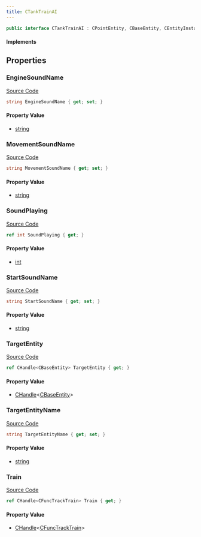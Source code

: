 ```yaml
---
title: CTankTrainAI
---
```


```csharp
public interface CTankTrainAI : CPointEntity, CBaseEntity, CEntityInstance, ISchemaClass<CEntityInstance>, ISchemaClass<CBaseEntity>, ISchemaClass<CPointEntity>, ISchemaClass<CTankTrainAI>, ISchemaField, ISchemaClass, INativeHandle
```

#### Implements

## Properties

### EngineSoundName

[Source Code](https://github.com/swiftly-solution/swiftlys2/blob/beta/managed/src/SwiftlyS2.Generated/Schemas/Interfaces/CTankTrainAI.cs#L24)

```csharp
string EngineSoundName { get; set; }
```

#### Property Value

- [string](https://learn.microsoft.com/dotnet/api/system.string)

### MovementSoundName

[Source Code](https://github.com/swiftly-solution/swiftlys2/blob/beta/managed/src/SwiftlyS2.Generated/Schemas/Interfaces/CTankTrainAI.cs#L26)

```csharp
string MovementSoundName { get; set; }
```

#### Property Value

- [string](https://learn.microsoft.com/dotnet/api/system.string)

### SoundPlaying

[Source Code](https://github.com/swiftly-solution/swiftlys2/blob/beta/managed/src/SwiftlyS2.Generated/Schemas/Interfaces/CTankTrainAI.cs#L20)

```csharp
ref int SoundPlaying { get; }
```

#### Property Value

- [int](https://learn.microsoft.com/dotnet/api/system.int32)

### StartSoundName

[Source Code](https://github.com/swiftly-solution/swiftlys2/blob/beta/managed/src/SwiftlyS2.Generated/Schemas/Interfaces/CTankTrainAI.cs#L22)

```csharp
string StartSoundName { get; set; }
```

#### Property Value

- [string](https://learn.microsoft.com/dotnet/api/system.string)

### TargetEntity

[Source Code](https://github.com/swiftly-solution/swiftlys2/blob/beta/managed/src/SwiftlyS2.Generated/Schemas/Interfaces/CTankTrainAI.cs#L18)

```csharp
ref CHandle<CBaseEntity> TargetEntity { get; }
```

#### Property Value

- [CHandle](/docs/api/shared/natives/chandle-1)<[CBaseEntity](/docs/api/shared/schemadefinitions/cbaseentity)>

### TargetEntityName

[Source Code](https://github.com/swiftly-solution/swiftlys2/blob/beta/managed/src/SwiftlyS2.Generated/Schemas/Interfaces/CTankTrainAI.cs#L28)

```csharp
string TargetEntityName { get; set; }
```

#### Property Value

- [string](https://learn.microsoft.com/dotnet/api/system.string)

### Train

[Source Code](https://github.com/swiftly-solution/swiftlys2/blob/beta/managed/src/SwiftlyS2.Generated/Schemas/Interfaces/CTankTrainAI.cs#L16)

```csharp
ref CHandle<CFuncTrackTrain> Train { get; }
```

#### Property Value

- [CHandle](/docs/api/shared/natives/chandle-1)<[CFuncTrackTrain](/docs/api/shared/schemadefinitions/cfunctracktrain)>

